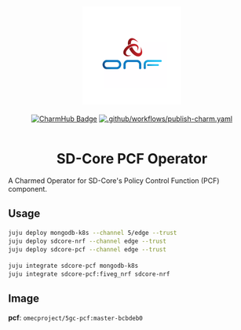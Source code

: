 <div align="center">
  <img src="./icon.svg" alt="ONF Icon" width="200" height="200">
</div>
<br/>
<div align="center">
  <a href="https://charmhub.io/sdcore-pcf"><img src="https://charmhub.io/sdcore-pcf/badge.svg" alt="CharmHub Badge"></a>
  <a href="https://github.com/canonical/sdcore-pcf-operator/actions/workflows/publish-charm.yaml">
    <img src="https://github.com/canonical/sdcore-pcf-operator/actions/workflows/publish-charm.yaml/badge.svg?branch=main" alt=".github/workflows/publish-charm.yaml">
  </a>
  <br/>
  <br/>
  <h1>SD-Core PCF Operator</h1>
</div>

A Charmed Operator for SD-Core's Policy Control Function (PCF) component. 

## Usage

```bash
juju deploy mongodb-k8s --channel 5/edge --trust
juju deploy sdcore-nrf --channel edge --trust
juju deploy sdcore-pcf --channel edge --trust 

juju integrate sdcore-pcf mongodb-k8s
juju integrate sdcore-pcf:fiveg_nrf sdcore-nrf
```

## Image

**pcf**: `omecproject/5gc-pcf:master-bcbdeb0`
